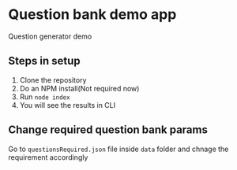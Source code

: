 # Question bank demo app

Question generator demo

## Steps in setup

1. Clone the repository
2. Do an NPM install(Not required now)
3. Run `node index`
4. You will see the results in CLI

## Change required question bank params

Go to `questionsRequired.json` file inside `data` folder and chnage the requirement accordingly
